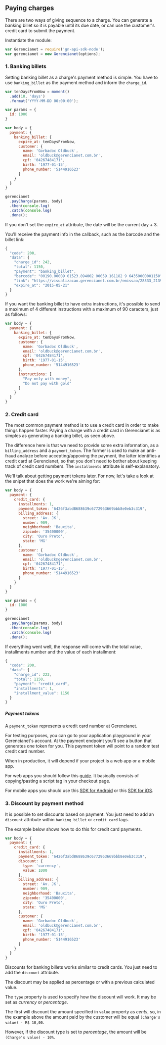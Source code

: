 ## Paying charges

There are two ways of giving sequence to a charge. You can generate a banking billet so it is payable until its due date, or can use the customer's credit card to submit the payment.

Instantiate the module:

```js
var Gerencianet = require('gn-api-sdk-node');
var gerencianet = new Gerencianet(options);
```

### 1. Banking billets

Setting banking billet as a charge's payment method is simple. You have to use `banking_billet` as the payment method and inform the `charge_id`.

```js
var tenDaysFromNow = moment()
  .add(10, 'days')
  .format('YYYY-MM-DD 00:00:00');

var params = {
  id: 1000
}

var body = {
  payment: {
    banking_billet: {
      expire_at: tenDaysFromNow,
      customer: {
        name: 'Gorbadoc Oldbuck',
        email: 'oldbuck@gerencianet.com.br',
        cpf: '04267484171',
        birth: '1977-01-15',
        phone_number: '5144916523'
      }
    }
  }
}

gerencianet
  .payCharge(params, body)
  .then(console.log)
  .catch(console.log)
  .done();
```

If you don't set the `expire_at` attribute, the date will be the current day + 3.

You'll receive the payment info in the callback, such as the barcode and the billet link:

```js
{
  "code": 200,
  "data": {
    "charge_id": 242,
    "total": 1150,
    "payment": "banking_billet",
    "barcode": "00190.00009 01523.894002 00059.161182 9 64350000001150",
    "link": "https://visualizacao.gerencianet.com.br/emissao/28333_2139_RRABRA7/A4XB-28333-59161-BRANAE4",
    "expire_at": "2015-05-21"
  }
}
```

If you want the banking billet to have extra instructions, it's possible to send a maximum of 4 different instructions with a maximum of 90 caracters, just as follows:

```js
var body = {
  payment: {
    banking_billet: {
      expire_at: tenDaysFromNow,
      customer: {
        name: 'Gorbadoc Oldbuck',
        email: 'oldbuck@gerencianet.com.br',
        cpf: '04267484171',
        birth: '1977-01-15',
        phone_number: '5144916523'
      },
      instructions: [
        "Pay only with money",
        "Do not pay with gold"
      ]
    }
  }
}
```

### 2. Credit card

The most common payment method is to use a credit card in order to make things happen faster. Paying a charge with a credit card in Gerencianet is as simples as generating a banking billet, as seen above.

The difference here is that we need to provide some extra information, as a `billing_address` and a `payment_token`. The former is used to make an anti-fraud analyze before accepting/appoving the payment, the latter identifies a credit card at Gerencianet, so that you don't need to bother about keeping track of credit card numbers. The `installments` attribute is self-explanatory.

We'll talk about getting payment tokens later. For now, let's take a look at the snipet that does the work we're aiming for:

```js
var body = {
  payment: {
    credit_card: {
      installments: 1,
      payment_token: '6426f3abd8688639c6772963669bbb8e0eb3c319',
      billing_address: {
        street: 'Av. JK',
        number: 909,
        neighborhood: 'Bauxita',
        zipcode: '35400000',
        city: 'Ouro Preto',
        state: 'MG'
      },
      customer: {
        name: 'Gorbadoc Oldbuck',
        email: 'oldbuck@gerencianet.com.br',
        cpf: '04267484171',
        birth: '1977-01-15',
        phone_number: '5144916523'
      }
    }
  }
}

var params = {
  id: 1000
}

gerencianet
  .payCharge(params, body)
  .then(console.log)
  .catch(console.log)
  .done();
```

If everything went well, the response will come with the total value, installments number and the value of each installment:

```js
{
  "code": 200,
  "data": {
    "charge_id": 223,
    "total": 1150,
    "payment": "credit_card",
    "installments": 1,
    "installment_value": 1150
  }
}
```

##### Payment tokens

A `payment_token` represents a credit card number at Gerencianet.

For testing purposes, you can go to your application playground in your Gerencianet's account. At the payment endpoint you'll see a button that generates one token for you. This payment token will point to a random test credit card number.

When in production, it will depend if your project is a web app or a mobile app.

For web apps you should follow this [guide](https://api.gerencianet.com.br/checkout/card). It basically consists of copying/pasting a script tag in your checkout page.

For mobile apps you should use this [SDK for Android](https://github.com/gerencianet/gn-api-sdk-android) or this [SDK for iOS](https://github.com/gerencianet/gn-api-sdk-ios).



### 3. Discount by payment method

It is possible to set discounts based on payment. You just need to add an `discount` attribute within `banking_billet` or `credit_card` tags.

The example below shows how to do this for credit card payments.

```js
var body = {
  payment: {
    credit_card: {
      installments: 1,
      payment_token: '6426f3abd8688639c6772963669bbb8e0eb3c319',
      discount: {
        type: 'currency',
        value: 1000
      },
      billing_address: {
        street: 'Av. JK',
        number: 909,
        neighborhood: 'Bauxita',
        zipcode: '35400000',
        city: 'Ouro Preto',
        state: 'MG'
      },
      customer: {
        name: 'Gorbadoc Oldbuck',
        email: 'oldbuck@gerencianet.com.br',
        cpf: '04267484171',
        birth: '1977-01-15',
        phone_number: '5144916523'
      }
    }
  }
}
```
Discounts for banking billets works similar to credit cards. You just need to add the `discount` attribute.

The discount may be applied as percentage or with a previous calculated value.

The `type` property is used to specify how the discount will work. It may be set as *currency* or *percentage*.

The first will discount the amount specified in `value` property as *cents*, so, in the example above the amount paid by the customer will be equal `(Charge's value) - R$ 10,00`.

However, if the discount type is set to *percentage*, the amount will be `(Charge's value) - 10%`.
